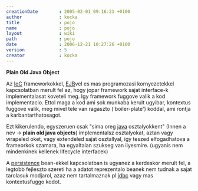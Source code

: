 ```yaml
---
creationDate        : 2005-02-01 09:16:21 +0100 
author              : kocka 
title               : pojo 
name                : pojo 
layout              : wiki 
path                : pojo 
date                : 2006-12-21 10:27:26 +0100 
version             : 5 
creator             : kocka 
---
```

__Plain Old Java Object__

Az [IoC](ioc.html) frameworkokkel, [EJB](EJB.html)vel es mas programozasi kornyezetekkel kapcsolatban merult fel az, hogy jopar framework sajat interface-k implementalasat koveteli meg. Igy framework fuggove valik a kod implementacio. Ettol maga a kod ami sok munkaba kerult ugyibar, kontextus fuggove valik, meg mivel tele van ragaszto ('boiler-plate') koddal, ami rontja a karbantarthatosagot.

Ezt kikerulendo, egyszeruen csak "sima oreg [java](java.html) osztalyokkent" (Innen a nev -> __plain old java objects__) implementalsz osztalyokat, aztan vagy wrapeled oket, vagy extendeled sajat osztallyal, igy teszed elfogadhatova a frameorkok szamara, ha egyaltalan szukseg van ilyesmire. (ugyanis nem mindenkinek kellenek lifecycle interfacek)

A [persistence](persistence.html) bean-ekkel kapcsolatban is ugyanez a kerdeskor merult fel, a legtobb fejleszto szereti ha a adatot reprezentalo beanek nem tudnak a sajat tarolasuk modjarol, azaz nem tartalmaznak pl [jdbc](JDBC.html) vagy mas kontextusfuggo kodot.


